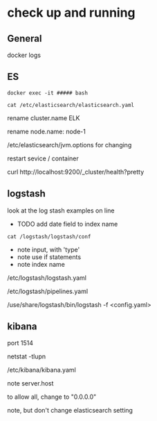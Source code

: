 # check up and running

## General

docker logs <container>


## ES

`docker exec -it ##### bash`

`cat /etc/elasticsearch/elasticsearch.yaml`

rename cluster.name  ELK

rename node.name: node-1

/etc/elasticsearch/jvm.options for changing 

restart sevice / container

curl http://localhost:9200/_cluster/health?pretty



## logstash

look at the log stash examples on line

- TODO add date field to index name

`cat /logstash/logstash/conf`

- note input, with 'type'
- note use if statements
- note index name

/etc/logstash/logstash.yaml

/etc/logstash/pipelines.yaml

/use/share/logstash/bin/logstash -f <config.yaml>




## kibana

port 1514

netstat -tlupn

/etc/kibana/kibana.yaml

note server.host

to allow all, change to "0.0.0.0"

note, but don't change elasticsearch setting